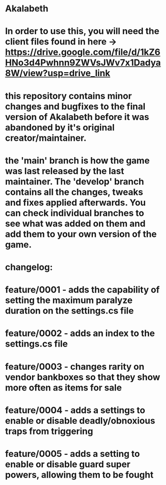 # Akalabeth
# In order to use this, you will need the client files found in here -> https://drive.google.com/file/d/1kZ6HNo3d4Pwhnn9ZWVsJWv7x1Dadya8W/view?usp=drive_link
# this repository contains minor changes and bugfixes to the final version of Akalabeth before it was abandoned by it's original creator/maintainer. 
# the 'main' branch is how the game was last released by the last maintainer. The 'develop' branch contains all the changes, tweaks and fixes applied afterwards. You can check individual branches to see what was added on them and add them to your own version of the game.
# changelog:
# feature/0001 - adds the capability of setting the maximum paralyze duration on the settings.cs file
# feature/0002 - adds an index to the settings.cs file
# feature/0003 - changes rarity on vendor bankboxes so that they show more often as items for sale
# feature/0004 - adds a settings to enable or disable deadly/obnoxious traps from triggering
# feature/0005 - adds a setting to enable or disable guard super powers, allowing them to be fought